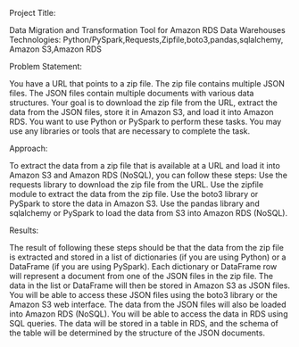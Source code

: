 Project Title:

Data Migration and Transformation Tool for Amazon RDS Data Warehouses
Technologies:
Python/PySpark,Requests,Zipfile,boto3,pandas,sqlalchemy, Amazon S3,Amazon RDS


Problem Statement:

You have a URL that points to a zip file. The zip file contains multiple JSON files. The JSON files contain multiple documents with various data structures. Your goal is to download the zip file from the URL, extract the data from the JSON files, store it in Amazon S3, and load it into Amazon RDS. You want to use Python or PySpark to perform these tasks. You may use any libraries or tools that are necessary to complete the task.

Approach:

To extract the data from a zip file that is available at a URL and load it into Amazon S3 and Amazon RDS (NoSQL), you can follow these steps: 
Use the requests library to download the zip file from the URL.
Use the zipfile module to extract the data from the zip file.
Use the boto3 library or PySpark to store the data in Amazon S3.
Use the pandas library and sqlalchemy or PySpark to load the data from S3 into Amazon RDS (NoSQL).

Results:

The result of following these steps should be that the data from the zip file is extracted and stored in a list of dictionaries (if you are using Python) or a DataFrame (if you are using PySpark). Each dictionary or DataFrame row will represent a document from one of the JSON files in the zip file. 
The data in the list or DataFrame will then be stored in Amazon S3 as JSON files. You will be able to access these JSON files using the boto3 library or the Amazon S3 web interface. 
The data from the JSON files will also be loaded into Amazon RDS (NoSQL). You will be able to access the data in RDS using SQL queries. The data will be stored in a table in RDS, and the schema of the table will be determined by the structure of the JSON documents. 
